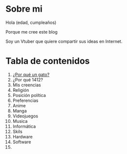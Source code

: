 # Sobre mi

Hola (edad, cumpleaños)

Porque me cree este blog

Soy un Vtuber que quiere compartir sus ideas en Internet.

# Tabla de contenidos

1. [¿Por qué un gato?](#¿por-qué-un-gato?)
2. ¿Por qué 1412?
3. Mis creencias
  1. Religión
  2. Posición política
4. Preferencias
  1. Anime
  2. Manga
  3. Videojuegos
  4. Musica
5. Informática
  1. Skils
  2. Hardware
  3. Software
6.
